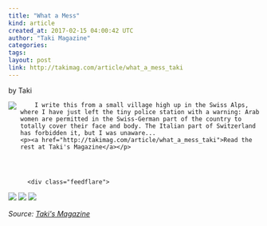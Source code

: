 ```yaml
---
title: "What a Mess"
kind: article
created_at: 2017-02-15 04:00:42 UTC
author: "Taki Magazine"
categories: 
tags: 
layout: post
link: http://takimag.com/article/what_a_mess_taki
---
```



<!--
   What a Mess             # => "I Made a Pretty Gem - Planet.rb"
   http://takimag.com/article/what_a_mess_taki               # => "http://poteland.com/blog/i-made-a-pretty-gem-planet-dot-rb/"
   2017-02-15 04:00:42 UTC              # => "2012-04-14 05:17:00 UTC"
   by Taki&lt;br&gt;
	  

&lt;img src=&quot;http://takimag.com/images/uploads/bigstock-Yellowstone-River-At-Yellowsto-134350931.jpg&quot; style=&quot;float:left;margin-right:8px;&quot;&gt;
	






	
		I write this from a small village high up in the Swiss Alps, where I have just left the tiny police station with a warning: Arab women are permitted in the Swiss-German part of the country to totally cover their face and body. The Italian part of Switzerland has forbidden it, but I was unaware...
	&lt;p&gt;&lt;a href=&quot;http://takimag.com/article/what_a_mess_taki&quot;&gt;Read the rest at Taki&#39;s Magazine&lt;/a&gt;&lt;/p&gt;
						
	  
	  
	  
	  &lt;div class=&quot;feedflare&quot;&gt;
&lt;a href=&quot;http://feeds.feedburner.com/~ff/takimag?a=BeMTX8-KmM0:a5xS9uIrlHU:yIl2AUoC8zA&quot;&gt;&lt;img src=&quot;http://feeds.feedburner.com/~ff/takimag?d=yIl2AUoC8zA&quot; border=&quot;0&quot;&gt;&lt;/a&gt; &lt;a href=&quot;http://feeds.feedburner.com/~ff/takimag?a=BeMTX8-KmM0:a5xS9uIrlHU:qj6IDK7rITs&quot;&gt;&lt;img src=&quot;http://feeds.feedburner.com/~ff/takimag?d=qj6IDK7rITs&quot; border=&quot;0&quot;&gt;&lt;/a&gt; &lt;a href=&quot;http://feeds.feedburner.com/~ff/takimag?a=BeMTX8-KmM0:a5xS9uIrlHU:gIN9vFwOqvQ&quot;&gt;&lt;img src=&quot;http://feeds.feedburner.com/~ff/takimag?i=BeMTX8-KmM0:a5xS9uIrlHU:gIN9vFwOqvQ&quot; border=&quot;0&quot;&gt;&lt;/a&gt;
&lt;/div&gt;&lt;img src=&quot;http://feeds.feedburner.com/~r/takimag/~4/BeMTX8-KmM0&quot; height=&quot;1&quot; width=&quot;1&quot; alt=&quot;&quot;&gt;           # => "I’ve been hurting to write this ever since we had the idea of creating a Planet for Cubox..." (Continued)
   Taki&#39;s Magazine              # => "This is where I tell you stuff"
   takis-magazine              # => "this-is-where-i-tell-you-stuff"
   http://takimag.com/article/               # => "http://poteland.com/articles"
           # => "programming planet"
                 # => "go ruby jekyll"
   http://takimag.com/images/global/taki_tm_v2.png              # => "http://poteland.com/images/site-logo.png"
   Taki Magazine                 # => "Pablo Astigarraga"
   takimag                # => "poteland"
   http://twitter.com/takimag            # => "http://twitter.com/poteland" -->
by Taki<br>
	  

<img src="http://takimag.com/images/uploads/bigstock-Yellowstone-River-At-Yellowsto-134350931.jpg" style="float:left;margin-right:8px;">
	






	
		I write this from a small village high up in the Swiss Alps, where I have just left the tiny police station with a warning: Arab women are permitted in the Swiss-German part of the country to totally cover their face and body. The Italian part of Switzerland has forbidden it, but I was unaware...
	<p><a href="http://takimag.com/article/what_a_mess_taki">Read the rest at Taki's Magazine</a></p>
						
	  
	  
	  
	  <div class="feedflare">
<a href="http://feeds.feedburner.com/~ff/takimag?a=BeMTX8-KmM0:a5xS9uIrlHU:yIl2AUoC8zA"><img src="http://feeds.feedburner.com/~ff/takimag?d=yIl2AUoC8zA" border="0"></a> <a href="http://feeds.feedburner.com/~ff/takimag?a=BeMTX8-KmM0:a5xS9uIrlHU:qj6IDK7rITs"><img src="http://feeds.feedburner.com/~ff/takimag?d=qj6IDK7rITs" border="0"></a> <a href="http://feeds.feedburner.com/~ff/takimag?a=BeMTX8-KmM0:a5xS9uIrlHU:gIN9vFwOqvQ"><img src="http://feeds.feedburner.com/~ff/takimag?i=BeMTX8-KmM0:a5xS9uIrlHU:gIN9vFwOqvQ" border="0"></a>
</div><img src="http://feeds.feedburner.com/~r/takimag/~4/BeMTX8-KmM0" height="1" width="1" alt=""><div class="">
    <i>Source: <a href="http://takimag.com/article/">Taki&#39;s Magazine</a></i>
</div>

